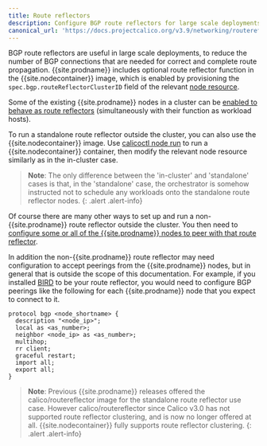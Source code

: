 ```yaml
---
title: Route reflectors
description: Configure BGP route reflectors for large scale deployments
canonical_url: 'https://docs.projectcalico.org/v3.9/networking/routereflector'
---
```


BGP route reflectors are useful in large scale deployments, to reduce the number of BGP
connections that are needed for correct and complete route propagation.  {{site.prodname}}
includes optional route reflector function in the {{site.nodecontainer}} image, which is
enabled by provisioning the `spec.bgp.routeReflectorClusterID` field of the relevant [node
resource]({{site.baseurl}}/{{page.version}}/reference/resources/node).

Some of the existing {{site.prodname}} nodes in a cluster can be [enabled to behave as route
reflectors]({{site.baseurl}}/{{page.version}}/networking/bgp#configuring-in-cluster-route-reflectors)
(simultaneously with their function as workload hosts).

To run a standalone route reflector outside the cluster, you can also use the
{{site.nodecontainer}} image.  Use [calicoctl node
run]({{site.baseurl}}/{{page.version}}/reference/calicoctl/node/run) to run a
{{site.nodecontainer}} container, then modify the relevant node resource similarly as in the
in-cluster case.

> **Note**: The only difference between the 'in-cluster' and 'standalone' cases is that, in
> the 'standalone' case, the orchestrator is somehow instructed not to schedule any workloads
> onto the standalone route reflector nodes.
{: .alert .alert-info}

Of course there are many other ways to set up and run a non-{{site.prodname}} route reflector
outside the cluster.  You then need to [configure some or all of the {{site.prodname}} nodes
to peer with that route reflector]({{site.baseurl}}/{{page.version}}/networking/bgp).

In addition the non-{{site.prodname}} route reflector may need configuration to accept
peerings from the {{site.prodname}} nodes, but in general that is outside the scope of this
documentation.  For example, if you installed [BIRD](https://bird.network.cz/) to be your
route reflector, you would need to configure BGP peerings like the following for each
{{site.prodname}} node that you expect to connect to it.

    protocol bgp <node_shortname> {
      description "<node_ip>";
      local as <as_number>;
      neighbor <node_ip> as <as_number>;
      multihop;
      rr client;
      graceful restart;
      import all;
      export all;
    }

> **Note**: Previous {{site.prodname}} releases offered the calico/routereflector image for
> the standalone route reflector use case.  However calico/routereflector since Calico v3.0
> has not supported route reflector clustering, and is now no longer offered at all.
> {{site.nodecontainer}} fully supports route reflector clustering.
{: .alert .alert-info}
